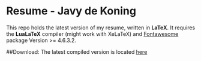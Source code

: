 # Resume - Javy de Koning

This repo holds the latest version of my resume, written in **LaTeX**. It requires the **LuaLaTeX** compiler (might work with XeLaTeX) and [Fontawesome](https://www.ctan.org/tex-archive/fonts/fontawesome) package Version >= 4.6.3.2. 

##Download:
The latest compiled version is located [here](https://github.com/javydekoning/resume_latex/raw/master/output.pdf)

